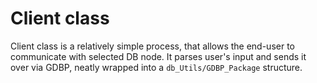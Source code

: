 # Client class

Client class is a relatively simple process, that allows the end-user to 
communicate with selected DB node. It parses user's input and 
sends it over via GDBP, neatly wrapped into a `db_Utils/GDBP_Package` structure.